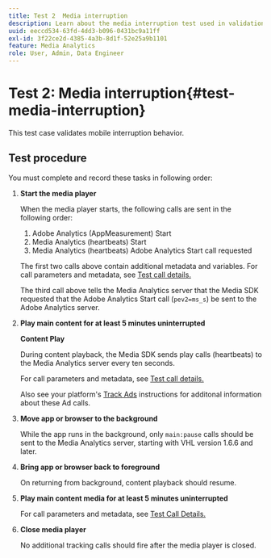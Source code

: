 ```yaml
---
title: Test 2  Media interruption
description: Learn about the media interruption test used in validation.
uuid: eeccd534-63fd-4dd3-b096-0431bc9a11ff
exl-id: 3f22ce2d-4385-4a3b-8d1f-52e25a9b1101
feature: Media Analytics
role: User, Admin, Data Engineer
---
```

# Test 2: Media interruption{#test-media-interruption}

This test case validates mobile interruption behavior.

## Test procedure

You must complete and record these tasks in following order:

1. **Start the media player**

    When the media player starts, the following calls are sent in the following order:

    1. Adobe Analytics (AppMeasurement) Start
    1. Media Analytics (heartbeats) Start
    1. Media Analytics (heartbeats) Adobe Analytics Start call requested

    The first two calls above contain additional metadata and variables. For call parameters and metadata, see [Test call details.](/help/sdk-implement/validation/test-call-details.md#start-the-media-player)

    The third call above tells the Media Analytics server that the Media SDK requested that the Adobe Analytics Start call (`pev2=ms_s`) be sent to the Adobe Analytics server.

1. **Play main content for at least 5 minutes uninterrupted**

    **Content Play**

    During content playback, the Media SDK sends play calls (heartbeats) to the Media Analytics server every ten seconds.

    For call parameters and metadata, see [Test call details.](/help/sdk-implement/validation/test-call-details.md#play-main-content)

    Also see your platform's [Track Ads](/help/sdk-implement/track-ads/track-ads-overview.md) instructions for additonal information about these Ad calls.

1. **Move app or browser to the background**

    While the app runs in the background, only `main:pause` calls should be sent to the Media Analytics server, starting with VHL version 1.6.6 and later.

1. **Bring app or browser back to foreground**

    On returning from background, content playback should resume.

1. **Play main content media for at least 5 minutes uninterrupted**

    For call parameters and metadata, see [Test Call Details.](/help/sdk-implement/validation/test-call-details.md#play-main-content)

1. **Close media player**

    No additional tracking calls should fire after the media player is closed.

